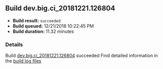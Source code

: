 ## Build dev.big.ci_20181221.126804
- **Build result:** `succeeded`
- **Build queued:** 12/21/2018 10:22:45 PM
- **Build duration:** 11.32 minutes
### Details
Build [dev.big.ci_20181221.126804](https://winappstudio.visualstudio.com/web/build.aspx?pcguid=a4ef43be-68ce-4195-a619-079b4d9834c2&builduri=vstfs%3a%2f%2f%2fBuild%2fBuild%2f26804) succeeded
Find detailed information in the [build log files](https://uwpctdiags.blob.core.windows.net/buildlogs/dev.big.ci_20181221.126804_logs.zip)
